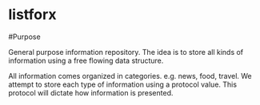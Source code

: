 # listforx

#Purpose

General purpose information repository. The idea is to store all kinds of information using a free flowing data structure.
<br>

All information comes organized in categories. e.g. news, food, travel. We attempt to store each type of information using a protocol value. This protocol will dictate how information is presented.


